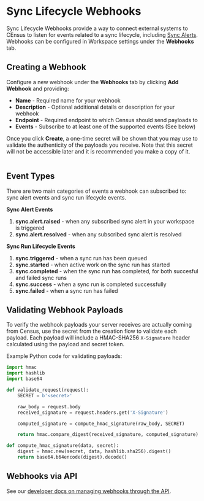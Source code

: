 # Sync Lifecycle Webhooks

Sync Lifecycle Webhooks provide a way to connect external systems to CEnsus to listen for events related to a sync lifecycle, including [Sync Alerts](alerts.md).  Webhooks can be configured in Workspace settings under the **Webhooks** tab.&#x20;

## Creating a Webhook

Configure a new webhook under the **Webhooks** tab by clicking **Add Webhook** and providing:

* **Name** - Required name for your webhook
* **Description** - Optional additional details or description for your webhook
* **Endpoint** - Required endpoint to which Census should send payloads to&#x20;
* **Events** - Subscribe to at least one of the supported events (See below)

Once you click **Create**, a one-time secret will be shown that you may use to validate the authenticity of the payloads you receive. Note that this secret will not be accessible later and it is recommended you make a copy of it.

<figure><img src="../../.gitbook/assets/Screenshot 2025-04-04 at 2.00.14 PM (1).png" alt=""><figcaption></figcaption></figure>

## Event Types

There are two main categories of events a webhook can subscribed to: sync alert events and sync run lifecycle events.

**Sync Alert Events**

1. **sync.alert.raised** - when any subscribed sync alert in your workspace is triggered
2. **sync.alert.resolved** - when any subscribed sync alert is resolved

**Sync Run Lifecycle Events**

1. **sync.triggered** - when a sync run has been queued
2. **sync.started** - when active work on the sync run has started
3. **sync.completed** - when the sync run has completed, for both succesful and failed sync runs
4. **sync.success** - when a sync run is completed successfully
5. **sync.failed** - when a sync run has failed

## Validating Webhook Payloads

To verify the webhook payloads your server receives are actually coming from Census, use the secret from the creation flow to validate each payload. Each payload will include a HMAC-SHA256 `X-Signature` header calculated using the payload and secret token.&#x20;

Example Python code for validating payloads:&#x20;

```python
import hmac
import hashlib
import base64

def validate_request(request):
    SECRET = b'<secret>' 

    raw_body = request.body  
    received_signature = request.headers.get('X-Signature')

    computed_signature = compute_hmac_signature(raw_body, SECRET)

    return hmac.compare_digest(received_signature, computed_signature)

def compute_hmac_signature(data, secret):
    digest = hmac.new(secret, data, hashlib.sha256).digest()
    return base64.b64encode(digest).decode()

```

## Webhooks via API

See our [developer docs on managing webhooks through the API](https://developers.getcensus.com/api-reference/webhooks/list-webhooks).
